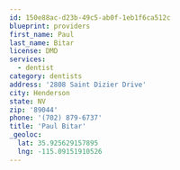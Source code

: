 ```yaml
---
id: 150e88ac-d23b-49c5-ab0f-1eb1f6ca512c
blueprint: providers
first_name: Paul
last_name: Bitar
license: DMD
services:
  - dentist
category: dentists
address: '2808 Saint Dizier Drive'
city: Henderson
state: NV
zip: '89044'
phone: '(702) 879-6737'
title: 'Paul Bitar'
_geoloc:
  lat: 35.925629157895
  lng: -115.09151910526
---
```

